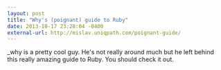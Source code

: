 ```yaml
---
layout: post
title: "Why's (poignant) guide to Ruby"
date: 2013-10-17 23:28:04 -0400
external-url: http://mislav.uniqpath.com/poignant-guide/
---
```


\_why is a pretty cool guy. He's not really around much but he left behind this
really amazing guide to Ruby. You should check it out.
